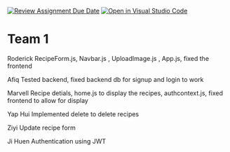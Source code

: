 [![Review Assignment Due Date](https://classroom.github.com/assets/deadline-readme-button-22041afd0340ce965d47ae6ef1cefeee28c7c493a6346c4f15d667ab976d596c.svg)](https://classroom.github.com/a/xnpzF-jU)
[![Open in Visual Studio Code](https://classroom.github.com/assets/open-in-vscode-2e0aaae1b6195c2367325f4f02e2d04e9abb55f0b24a779b69b11b9e10269abc.svg)](https://classroom.github.com/online_ide?assignment_repo_id=18013028&assignment_repo_type=AssignmentRepo)


# Team 1
Roderick
RecipeForm.js, Navbar.js , UploadImage.js , App.js, fixed the frontend 

Afiq
Tested backend, fixed backend db for signup and login to work

Marvell
Recipe detials, home.js to display the recipes, authcontext.js, fixed frontend to allow for display

Yap Hui
Implemented delete to delete recipes

Ziyi
Update recipe form

Ji Huen
Authentication using JWT